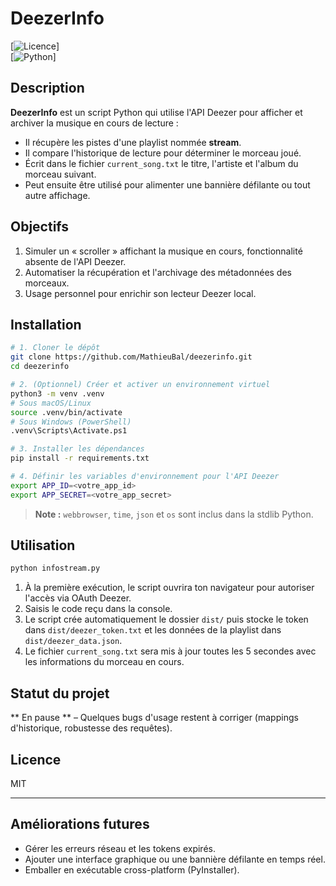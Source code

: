 # DeezerInfo

[![Licence](https://img.shields.io/badge/license-MIT-green.svg)]  
[![Python](https://img.shields.io/badge/python-3.x-blue.svg)]  

## Description

**DeezerInfo** est un script Python qui utilise l'API Deezer pour afficher et archiver la musique en cours de lecture :
- Il récupère les pistes d'une playlist nommée **stream**.
- Il compare l'historique de lecture pour déterminer le morceau joué.
- Écrit dans le fichier `current_song.txt` le titre, l'artiste et l'album du morceau suivant.
- Peut ensuite être utilisé pour alimenter une bannière défilante ou tout autre affichage.

## Objectifs

1. Simuler un « scroller » affichant la musique en cours, fonctionnalité absente de l'API Deezer.
2. Automatiser la récupération et l'archivage des métadonnées des morceaux.  
3. Usage personnel pour enrichir son lecteur Deezer local.

## Installation

```bash
# 1. Cloner le dépôt
git clone https://github.com/MathieuBal/deezerinfo.git
cd deezerinfo

# 2. (Optionnel) Créer et activer un environnement virtuel
python3 -m venv .venv
# Sous macOS/Linux
source .venv/bin/activate
# Sous Windows (PowerShell)
.venv\Scripts\Activate.ps1

# 3. Installer les dépendances
pip install -r requirements.txt

# 4. Définir les variables d'environnement pour l'API Deezer
export APP_ID=<votre_app_id>
export APP_SECRET=<votre_app_secret>
```

> **Note :** `webbrowser`, `time`, `json` et `os` sont inclus dans la stdlib Python.

## Utilisation

```bash
python infostream.py
```

1. À la première exécution, le script ouvrira ton navigateur pour autoriser l'accès via OAuth Deezer.
2. Saisis le code reçu dans la console.  
3. Le script crée automatiquement le dossier `dist/` puis stocke le token dans `dist/deezer_token.txt` et les données de la playlist dans `dist/deezer_data.json`.
4. Le fichier `current_song.txt` sera mis à jour toutes les 5 secondes avec les informations du morceau en cours.


## Statut du projet

** En pause ** – Quelques bugs d'usage restent à corriger (mappings d'historique, robustesse des requêtes).

## Licence

MIT

---

## Améliorations futures

- Gérer les erreurs réseau et les tokens expirés.
- Ajouter une interface graphique ou une bannière défilante en temps réel. 
- Emballer en exécutable cross-platform (PyInstaller).
